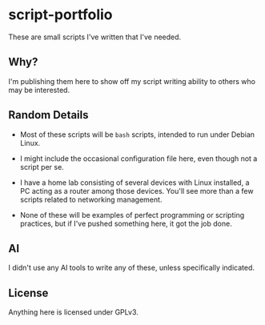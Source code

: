 # script-portfolio

These are small scripts I've written that I've needed.

## Why?

I'm publishing them here to show off my script writing ability to others who may be interested.

## Random Details

- Most of these scripts will be `bash` scripts, intended to run under Debian Linux.

- I might include the occasional configuration file here, even though not a script per se.

- I have a home lab consisting of several devices with Linux installed, a PC acting as a router among those devices. You'll see more than a few scripts related to networking management.

- None of these will be examples of perfect programming or scripting practices, but if I've pushed something here, it got the job done.

## AI

I didn't use any AI tools to write any of these, unless specifically indicated.

## License

Anything here is licensed under GPLv3.

